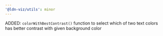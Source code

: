 ```yaml
---
'@ldn-viz/utils': minor
---
```


ADDED: `colorWithBestContrast()` function to select which of two text colors has better contrast with given background color
